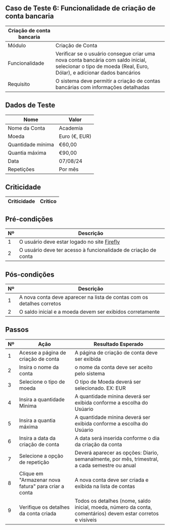 ## Caso de Teste 6: Funcionalidade de criação de conta bancaria

| Criação de conta bancaria |         |
|--------------------------|--------|
| Módulo | Criação de Conta |
|Funcionalidade | Verificar se o usuário consegue criar uma nova conta bancária com saldo inicial, selecionar  o tipo de moeda (Real, Euro, Dólar), e adicionar dados bancários  |
| Requisito | O sistema deve permitir a criação de contas bancárias com informações detalhadas |

## Dados de Teste

| Nome           | Valor                |
|----------------|----------------------|
| Nome da Conta  | Academia |
| Moeda  | Euro (€, EUR) |
| Quantidade mínima | €60,00
| Quantia máxima |  €90,00 |
| Data | 07/08/24 |
| Repetições | Por mês |

## Criticidade

| Criticidade | Critico |
|-------------|---------|

## Pré-condições

| Nº | Descrição |
|----|-----------|
| 1  | O usuário deve estar logado no site [ Firefly ]( https://www.firefly.com )  |
| 2  | O usuário deve ter acesso à funcionalidade de criação de conta |

## Pós-condições

| Nº | Descrição |
|----|-----------|
| 1  | A nova conta deve aparecer na lista de contas com os detalhes corretos |
| 2  | O saldo inicial e a moeda devem ser exibidos corretamente |

## Passos

| Nº | Ação | Resultado Esperado |
|-------|------|--------------------|
| 1 | Acesse a página de criação de conta | A página de criação de conta deve ser exibida |
| 2 | Insira o nome da conta | o nome da conta deve ser aceito pelo sistema |
| 3 | Selecione o tipo de moeda | O tipo de Moeda deverá ser selecionado. EX: EUR |
| 4 | Insira a quantidade Minima | A quantidade minina deverá ser exibida conforme a escolha do Usúario |
| 5 | Insira a quantia máxima | A quantidade minina deverá ser exibida conforme a escolha do Usúario |
| 6 | Insira a data da criação de conta | A data será inserida conforme o dia da criação da conta |
| 7 | Selecione a opção de repetição | Deverá aparecer as opções: Diario, semanalmente, por mês, trimestral, a cada semestre ou anual |
| 8 | Clique em "Armazenar nova fatura" para criar a conta | A nova conta deve ser criada e exibida na lista de contas |
| 9 | Verifique os detalhes da conta criada | Todos os detalhes (nome, saldo inicial, moeda, número da conta, comentários) devem estar corretos e visíveis |